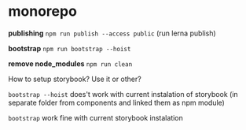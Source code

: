 # monorepo

**publishing** `npm run publish --access public` (run lerna publish)

**bootstrap** `npm run bootstrap --hoist`

**remove node_modules** `npm run clean`

How to setup storybook? Use it or other?

`bootstrap --hoist` does't work with current instalation of storybook (in separate folder from components and linked them as npm module)

`bootstrap` work fine with current storybook instalation
